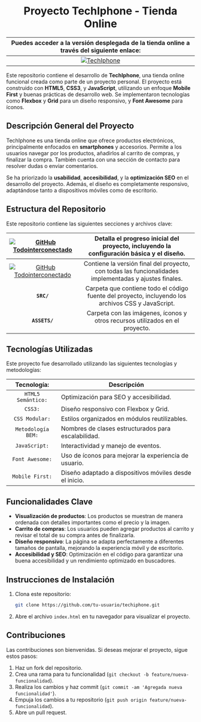 
# <div align="center"> Proyecto TechIphone - Tienda Online</div>


|  Puedes acceder a la versión desplegada de la tienda online a través del siguiente enlace: |
| :-------------------------------------------------------: |
| [![TechIphone](https://img.shields.io/badge/TechIphone-105d89?style=for-the-badge&logo=github&logoColor=white&labelColor=101)](https://techiphone.com) |



Este repositorio contiene el desarrollo de **TechIphone**, una tienda online funcional creada como parte de un proyecto personal. El proyecto está construido con **HTML5**, **CSS3**, y **JavaScript**, utilizando un enfoque **Mobile First** y buenas prácticas de desarrollo web. Se implementaron tecnologías como **Flexbox** y **Grid** para un diseño responsivo, y **Font Awesome** para íconos.

## Descripción General del Proyecto

TechIphone es una tienda online que ofrece productos electrónicos, principalmente enfocados en **smartphones** y accesorios. Permite a los usuarios navegar por los productos, añadirlos al carrito de compras, y finalizar la compra. También cuenta con una sección de contacto para resolver dudas o enviar comentarios.

Se ha priorizado la **usabilidad**, **accesibilidad**, y la **optimización SEO** en el desarrollo del proyecto. Además, el diseño es completamente responsivo, adaptándose tanto a dispositivos móviles como de escritorio.

## Estructura del Repositorio

Este repositorio contiene las siguientes secciones y archivos clave:

| [![GitHub Todointerconectado](https://img.shields.io/badge/archivo-pre--entrega-105d89?style=for-the-badge&logo=github&logoColor=white&labelColor=101)](./docs/PRE-ENTREGA.md) | Detalla el progreso inicial del proyecto, incluyendo la configuración básica y el diseño. |
|:------:|:------:|
| [![GitHub Todointerconectado](https://img.shields.io/badge/archivo-entrega--final-105d89?style=for-the-badge&logo=github&logoColor=white&labelColor=101)](./docs/ENTREGA-FINAL.md) | Contiene la versión final del proyecto, con todas las funcionalidades implementadas y ajustes finales. |
| **`SRC/`**| Carpeta que contiene todo el código fuente del proyecto, incluyendo los archivos CSS y JavaScript. |
| **`ASSETS/`**| Carpeta con las imágenes, íconos y otros recursos utilizados en el proyecto. |

## Tecnologías Utilizadas

Este proyecto fue desarrollado utilizando las siguientes tecnologías y metodologías:

|   Tecnología:    | Descripción |
| :--------------: | ----------- |
| `HTML5 Semántico:`| Optimización para SEO y accesibilidad. |
| `CSS3:`          | Diseño responsivo con Flexbox y Grid. |
| `CSS Modular:`   | Estilos organizados en módulos reutilizables. |
| `Metodología BEM:`| Nombres de clases estructurados para escalabilidad. |
| `JavaScript:`    | Interactividad y manejo de eventos. |
| `Font Awesome:`  | Uso de íconos para mejorar la experiencia de usuario. |
| `Mobile First:`  | Diseño adaptado a dispositivos móviles desde el inicio. |

## Funcionalidades Clave

- **Visualización de productos**: Los productos se muestran de manera ordenada con detalles importantes como el precio y la imagen.
- **Carrito de compras**: Los usuarios pueden agregar productos al carrito y revisar el total de su compra antes de finalizarla.
- **Diseño responsivo**: La página se adapta perfectamente a diferentes tamaños de pantalla, mejorando la experiencia móvil y de escritorio.
- **Accesibilidad y SEO**: Optimización en el código para garantizar una buena accesibilidad y un rendimiento optimizado en buscadores.

## Instrucciones de Instalación

1. Clona este repositorio:
   ```bash
   git clone https://github.com/tu-usuario/techiphone.git
   ```

2. Abre el archivo `index.html` en tu navegador para visualizar el proyecto.

## Contribuciones

Las contribuciones son bienvenidas. Si deseas mejorar el proyecto, sigue estos pasos:

1. Haz un fork del repositorio.
2. Crea una rama para tu funcionalidad (`git checkout -b feature/nueva-funcionalidad`).
3. Realiza los cambios y haz commit (`git commit -am 'Agregada nueva funcionalidad'`).
4. Empuja los cambios a tu repositorio (`git push origin feature/nueva-funcionalidad`).
5. Abre un pull request.
